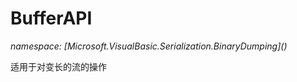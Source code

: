 ﻿# BufferAPI
_namespace: [Microsoft.VisualBasic.Serialization.BinaryDumping](<a href="#" onClick="load('/docs/Microsoft.VisualBasic.Serialization.BinaryDumping/index.md')"></a>)_

适用于对变长的流的操作




